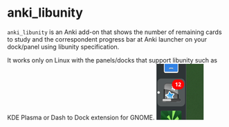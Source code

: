 # anki_libunity
`anki_libunity` is an Anki add-on that shows the number of remaining cards to study and the correspondent progress bar at Anki launcher on your dock/panel using libunity specification.

It works only on Linux with the panels/docks that support libunity such as KDE Plasma or Dash to Dock extension for GNOME.
![](screenshot.png)